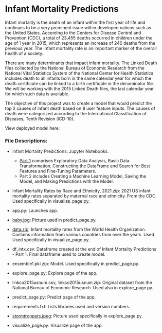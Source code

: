 # Infant Mortality Predictions

Infant mortality is the death of an infant within the first year of life and continues to be a very prominent issue within developed nations such as the United States. According to the Centers for Disease Control and Prevention (CDC), a total of 23,455 deaths occurred in children under the age of 1 year in 2015, which represents an increase of 240 deaths from the previous year. The infant mortality rate is an important marker of the overall health of a society. 

There are many determinants that impact infant mortality. The Linked Death files collected by the National Bureau of Economic Research from the National Vital Statistics System of the National Center for Health Statistics includes death to all infants born in the same calendar year for which the death certificate can be linked to a birth certificate in the denominator file. We will be working with the 2015 Linked Death files, the last calendar year for which such data is available.

The objective of this project was to create a model that would predict the top 3 causes of infant death based on 8 user feature inputs. The causes of death were categorized according to the International Classification of Diseases, Tenth Revision (ICD-10). 

View deployed model here:

### File Descriptions:

- Infant Mortality Predictions: Jupyter Notebooks.
  -   [Part 1](https://github.com/ythuang26/infant_mortalitypred/blob/main/Infant%20Mortality%20Predictions-Part%201.ipynb) comprises Exploratory Data Analysis, Basic Data Transformation, Constructing the DataFrame and Search for Best Features and Fine-Tuning Parameters.
  -   Part 2 includes Creating a Machine Learning Model, Saving the Model, and Making Predictions with the Model.

- Infant Mortality Rates by Race and Ethnicity, 2021.zip: 2021 US infant mortality rates separated by maternal race and ethnicity. From the CDC. Used specifically in visualize_page.py.

- app.py: Launches app. 

- [baby.jpg](https://github.com/ythuang26/infant_mortalitypred/blob/main/baby.jpg): Picture used in predict_page.py.

- [data.zip](https://github.com/ythuang26/infant_mortalitypred/blob/main/data.zip): Infant mortality rates from the World Health Organization. Contains information from various countries from over the years. Used Used specifically in visualize_page.py.

- df_intx.csv: Dataframe created at the end of Infant Mortality Predictions - Part 1. Final dataframe used to create model.

- ensemble1.pkl.zip: Model. Used specifically in predict_page.py.

- explore_page.py: Explore page of the app.

- linkco2015usnum.csv, linkco2015usnum.zip: Original dataset from the National Bureau of Economic Research. Used also in explore_page.py.

- predict_page.py: Predict page of the app.

- requirements.txt: Lists libraries used and version numbers.

- [stormtroppers.jpeg](https://github.com/ythuang26/infant_mortalitypred/blob/main/stormtroppers.jpeg): Picture used specifically in explore_page.py.

- visualize_page.py: Visualize page of the app.



